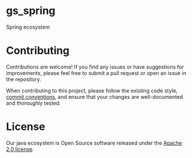 # gs_spring
Spring ecosystem

# Contributing
Contributions are welcome! If you find any issues or have suggestions for improvements, please feel free to submit a pull request or open an issue in the repository.

When contributing to this project, please follow the existing code style, [commit conventions](https://www.conventionalcommits.org/en/v1.0.0/), and ensure that your changes are well-documented and thoroughly tested.

# License
Our java ecosystem is Open Source software released under the [Apache 2.0 license](https://www.apache.org/licenses/LICENSE-2.0.html).
